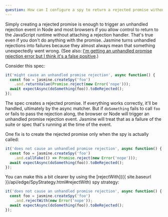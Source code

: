 ```yaml
---
question: How can I configure a spy to return a rejected promise without triggering an unhandled promise rejection error?
---
```


Simply creating a rejected promise is enough to trigger an unhandled rejection
event in Node and most browsers if you allow control to return to the JavaScript
runtime without attaching a rejection handler. That's true even if you don't do
anything with the promise. Jasmine turns unhandled rejections into failures
because they almost always mean that something unexpectedly went wrong. (See also: [I'm getting an unhandled promise rejection error but I think it's a false positive](#unhandled-rejection).)

Consider this spec:

```javascript
it('might cause an unhandled promise rejection', async function() {
  const foo = jasmine.createSpy('foo')
    .and.returnValue(Promise.reject(new Error('nope')));
  await expectAsync(doSomething(foo)).toBeRejected();
});
```

The spec creates a rejected promise. If everything works correctly, it'll be
handled, ultimately by the async matcher. But if `doSomething` fails to call
`foo` or fails to pass the rejection along, the browser or Node will trigger an
unhandled promise rejection event. Jasmine will treat that as a failure of the
suite or spec that's running at the time of the event.

One fix is to create the rejected promise only when the spy is actually called:

```javascript
it('does not cause an unhandled promise rejection', async function() {
  const foo = jasmine.createSpy('foo')
    .and.callFake(() => Promise.reject(new Error('nope')));
  await expectAsync(doSomething(foo)).toBeRejected();
});
```
You can make this a bit clearer by using the
[rejectWith]({{ site.baseurl }}/api/edge/SpyStrategy.html#rejectWith) spy strategy:

```javascript
it('does not cause an unhandled promise rejection', async function() {
  const foo = jasmine.createSpy('foo')
    .and.rejectWith(new Error('nope'));
  await expectAsync(doSomething(foo)).toBeRejected();
});
```
